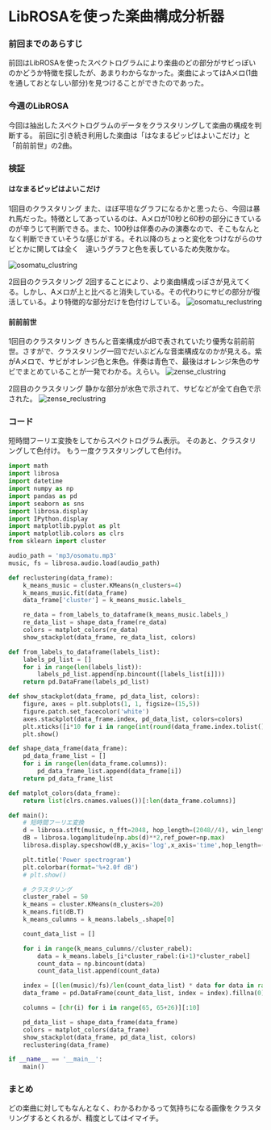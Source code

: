 # LibROSAを使った楽曲構成分析器

### 前回までのあらすじ
前回はLibROSAを使ったスペクトログラムにより楽曲のどの部分がサビっぽいのかどうか特徴を探したが、あまりわからなかった。楽曲によってはAメロ(1曲を通しておとなしい部分)を見つけることができたのであった。

### 今週のLibROSA
今回は抽出したスペクトログラムのデータをクラスタリングして楽曲の構成を判断する。
前回に引き続き利用した楽曲は「はなまるピッピはよいこだけ」と「前前前世」の2曲。

### 検証

#### はなまるピッピはよいこだけ

1回目のクラスタリング
また、ほぼ平坦なグラフになるかと思ったら、今回は暴れ馬だった。特徴としてあっているのは、Aメロが10秒と60秒の部分にきているのが辛うじて判断できる。また、100秒は伴奏のみの演奏なので、そこもなんとなく判断できていそうな感じがする。それ以降のちょっと変化をつけながらのサビとかに関しては全く　違いうグラフと色を表しているため失敗かな。

![osomatu_clustring](https://user-images.githubusercontent.com/28590220/28955311-c2f5cc66-7920-11e7-86e0-2a32ae4b42fb.png)

2回目のクラスタリング
2回することにより、より楽曲構成っぽさが見えてくる。しかし、Aメロが上と比べると消失している。その代わりにサビの部分が復活している。より特徴的な部分だけを色付けしている。
![osomatu_reclustring](https://user-images.githubusercontent.com/28590220/28955313-c3196040-7920-11e7-9128-b82a31b782b2.png)

#### 前前前世

1回目のクラスタリング
きちんと音楽構成がdBで表されていたり優秀な前前前世。さすがで、クラスタリング一回でだいぶどんな音楽構成なのかが見える。紫がAメロで、サビがオレンジ色と朱色。伴奏は青色で、最後はオレンジ朱色のサビでまとめていることが一発でわかる。えらい。
![zense_clustring](https://user-images.githubusercontent.com/28590220/28955312-c3164838-7920-11e7-880f-4fbcbb04b63a.png)

2回目のクラスタリング
静かな部分が水色で示されて、サビなどが全て白色で示された。
![zense_reclustring](https://user-images.githubusercontent.com/28590220/28955314-c319e51a-7920-11e7-9baa-e6a04540222d.png)

### コード

短時間フーリエ変換をしてからスペクトログラム表示。
そのあと、クラスタリングして色付け。
もう一度クラスタリングして色付け。

```python
import math
import librosa
import datetime
import numpy as np
import pandas as pd
import seaborn as sns
import librosa.display
import IPython.display
import matplotlib.pyplot as plt
import matplotlib.colors as clrs
from sklearn import cluster

audio_path = 'mp3/osomatu.mp3'
music, fs = librosa.audio.load(audio_path)

def reclustering(data_frame):
    k_means_music = cluster.KMeans(n_clusters=4)
    k_means_music.fit(data_frame)
    data_frame['cluster'] = k_means_music.labels_

    re_data = from_labels_to_dataframe(k_means_music.labels_)
    re_data_list = shape_data_frame(re_data)
    colors = matplot_colors(re_data)
    show_stackplot(data_frame, re_data_list, colors)

def from_labels_to_dataframe(labels_list):
    labels_pd_list = []
    for i in range(len(labels_list)):
        labels_pd_list.append(np.bincount([labels_list[i]]))
    return pd.DataFrame(labels_pd_list)

def show_stackplot(data_frame, pd_data_list, colors):
    figure, axes = plt.subplots(1, 1, figsize=(15,5))
    figure.patch.set_facecolor('white')
    axes.stackplot(data_frame.index, pd_data_list, colors=colors)
    plt.xticks([i*10 for i in range(int(round(data_frame.index.tolist()[-1]))//10 + 1)])
    plt.show()

def shape_data_frame(data_frame):
    pd_data_frame_list = []
    for i in range(len(data_frame.columns)):
        pd_data_frame_list.append(data_frame[i])
    return pd_data_frame_list

def matplot_colors(data_frame):
    return list(clrs.cnames.values())[:len(data_frame.columns)]

def main():
    # 短時間フーリエ変換
    d = librosa.stft(music, n_fft=2048, hop_length=(2048//4), win_length=None)
    dB = librosa.logamplitude(np.abs(d)**2,ref_power=np.max)
    librosa.display.specshow(dB,y_axis='log',x_axis='time',hop_length=(2048//4))

    plt.title('Power spectrogram')
    plt.colorbar(format='%+2.0f dB')
    # plt.show()

    # クラスタリング
    cluster_rabel = 50
    k_means = cluster.KMeans(n_clusters=20)
    k_means.fit(dB.T)
    k_means_culumns = k_means.labels_.shape[0]

    count_data_list = []

    for i in range(k_means_culumns//cluster_rabel):
        data = k_means.labels_[i*cluster_rabel:(i+1)*cluster_rabel]
        count_data = np.bincount(data)
        count_data_list.append(count_data)

    index = [(len(music)/fs)/len(count_data_list) * data for data in range(len(count_data_list))]
    data_frame = pd.DataFrame(count_data_list, index = index).fillna(0)

    columns = [chr(i) for i in range(65, 65+26)][:10]

    pd_data_list = shape_data_frame(data_frame)
    colors = matplot_colors(data_frame)
    show_stackplot(data_frame, pd_data_list, colors)
    reclustering(data_frame) 

if __name__ == '__main__':
    main()


```

### まとめ
どの楽曲に対してもなんとなく、わかるわかるって気持ちになる画像をクラスタリングするとくれるが、精度としてはイマイチ。
